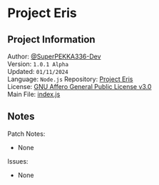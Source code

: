**Project Eris**
===

## **Project Information**

Author: [@SuperPEKKA336-Dev](https://github.com/SuperPEKKA336-Dev)  
Version: `1.0.1 Alpha`  
Updated: `01/11/2024`  
Language: `Node.js`
Repository: [Project Eris](https://github.com/SuperPEKKA336-Dev/Project-Eris_v1.0.1a_release)   
License: [GNU Affero General Public License v3.0](LICENSE)    
Main File: [index.js](discord-bot/index.js)

## **Notes**

Patch Notes:
- None

Issues:
- None
